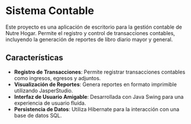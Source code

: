 # Sistema Contable

Este proyecto es una aplicación de escritorio para la gestión contable de Nutre Hogar. Permite el registro y control de transacciones contables, incluyendo la generación de reportes de libro diario mayor y general.

## Características

- **Registro de Transacciones**: Permite registrar transacciones contables como ingresos, egresos y adjuntos.
- **Visualización de Reportes**: Genera reportes en formato imprimible utilizando JasperStudio.
- **Interfaz de Usuario Amigable**: Desarrollada con Java Swing para una experiencia de usuario fluida.
- **Persistencia de Datos**: Utiliza Hibernate para la interacción con una base de datos SQL.
